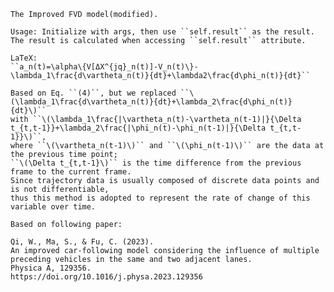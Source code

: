     The Improved FVD model(modified).

    Usage: Initialize with args, then use ``self.result`` as the result.
    The result is calculated when accessing ``self.result`` attribute.

    LaTeX:
    ``a_n(t)=\alpha\{V[ΔX^{jq}_n(t)]-V_n(t)\}-\lambda_1\frac{d\vartheta_n(t)}{dt}+\lambda2\frac{d\phi_n(t)}{dt}``

    Based on Eq. ``(4)``, but we replaced ``\(\lambda_1\frac{d\vartheta_n(t)}{dt}+\lambda_2\frac{d\phi_n(t)}{dt}\)``
    with ``\(\lambda_1\frac{|\vartheta_n(t)-\vartheta_n(t-1)|}{\Delta t_{t,t-1}}+\lambda_2\frac{|\phi_n(t)-\phi_n(t-1)|}{\Delta t_{t,t-1}}\)``,
    where ``\(\vartheta_n(t-1)\)`` and ``\(\phi_n(t-1)\)`` are the data at the previous time point;
    ``\(\Delta t_{t,t-1}\)`` is the time difference from the previous frame to the current frame.
    Since trajectory data is usually composed of discrete data points and is not differentiable,
    thus this method is adopted to represent the rate of change of this variable over time.

    Based on following paper:

    Qi, W., Ma, S., & Fu, C. (2023).
    An improved car-following model considering the influence of multiple preceding vehicles in the same and two adjacent lanes.
    Physica A, 129356.
    https://doi.org/10.1016/j.physa.2023.129356